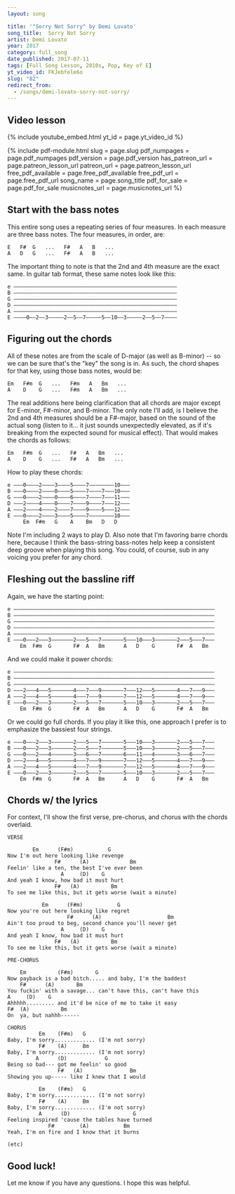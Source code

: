 ```yaml
---
layout: song

title: '"Sorry Not Sorry" by Demi Lovato'
song_title:  Sorry Not Sorry
artist: Demi Lovato
year: 2017
category: full_song
date_published: 2017-07-11
tags: [Full Song Lesson, 2010s, Pop, Key of E]
yt_video_id: FKJebfele6o
slug: "82"
redirect_from:
  - /songs/demi-lovato-sorry-not-sorry/
---
```


## Video lesson

{% include youtube_embed.html yt_id = page.yt_video_id %}




{% include pdf-module.html slug = page.slug pdf_numpages = page.pdf_numpages pdf_version = page.pdf_version has_patreon_url = page.patreon_lesson_url patreon_url = page.patreon_lesson_url free_pdf_available = page.free_pdf_available free_pdf_url = page.free_pdf_url song_name = page.song_title pdf_for_sale = page.pdf_for_sale musicnotes_url = page.musicnotes_url %}


## Start with the bass notes

This entire song uses a repeating series of four measures. In each measure are three bass notes. The four measures, in order, are:

    E   F#  G   ...   F#   A   B   ...
    A   D   G   ...   F#   A   B   ...

The important thing to note is that the 2nd and 4th measure are the exact same. In guitar tab format, these same notes look like this:

    e ––––––––––––––––––––––––––––––––––––––––––––––––––––
    B ––––––––––––––––––––––––––––––––––––––––––––––––––––
    G ––––––––––––––––––––––––––––––––––––––––––––––––––––
    D ––––––––––––––––––––––––––––––––––––––––––––––––––––
    A ––––––––––––––––––––––––––––––––––––––––––––––––––––
    E ––––0––2––3–––––2––5––7–––––5––10––3–––––2––5––7––––

## Figuring out the chords

All of these notes are from the scale of D-major (as well as B-minor) -- so we can be sure that's the "key" the song is in. As such, the chord shapes for that key, using those bass notes, would be:

    Em   F#m  G   ...   F#m   A   Bm   ...
    A    D    G   ...   F#m   A   Bm   ...

The real additions here being clarification that all chords are major except for E-minor, F#-minor, and B-minor. The only note I'll add, is I believe the 2nd and 4th measures should be a F#-major, based on the sound of the actual song (listen to it... it just sounds unexpectedly elevated, as if it's breaking from the expected sound for musical effect). That would makes the chords as follows:

    Em   F#m  G   ...   F#   A   Bm   ...
    A    D    G   ...   F#   A   Bm   ...

How to play these chords:

    e –––0––––2––––3––––5––––7––––––––10–––
    B –––0––––2––––0––––5––––7––––7–––10–––
    G –––0––––2––––0––––6––––7––––7–––11–––
    D –––2––––4––––0––––7––––9––––7–––12–––
    A –––2––––4––––2––––7––––9––––5–––12–––
    E –––0––––2––––3––––5––––7––––––––10–––
         Em  F#m   G    A    Bm   D   D

Note I'm including 2 ways to play D. Also note that I'm favoring barre chords here, because I think the bass-string bass-notes help keep a consistent deep groove when playing this song. You could, of course, sub in any voicing you prefer for any chord.

## Fleshing out the bassline riff

Again, we have the starting point:

    e ––––––––––––––––––––––––––––––––––––––––––––––––––––––––––––––––
    B ––––––––––––––––––––––––––––––––––––––––––––––––––––––––––––––––
    G ––––––––––––––––––––––––––––––––––––––––––––––––––––––––––––––––
    D ––––––––––––––––––––––––––––––––––––––––––––––––––––––––––––––––
    A ––––––––––––––––––––––––––––––––––––––––––––––––––––––––––––––––
    E –––0–––2–––3–––––––2–––5–––7–––––––5–––10–––3–––––––2–––5–––7–––
        Em  F#m  G       F#  A   Bm      A   D    G       F#  A   Bm

And we could make it power chords:

    e ––––––––––––––––––––––––––––––––––––––––––––––––––––––––––––––––
    B ––––––––––––––––––––––––––––––––––––––––––––––––––––––––––––––––
    G ––––––––––––––––––––––––––––––––––––––––––––––––––––––––––––––––
    D –––2–––4–––5–––––––4–––7–––9–––––––7–––12–––5–––––––4–––7–––9–––
    A –––2–––4–––5–––––––4–––7–––9–––––––7–––12–––5–––––––4–––7–––9–––
    E –––0–––2–––3–––––––2–––5–––7–––––––5–––10–––3–––––––2–––5–––7–––
        Em  F#m  G       F#  A   Bm      A   D    G       F#  A   Bm

Or we could go full chords. If you play it like this, one approach I prefer is to emphasize the bassiest four strings.

    e –––0–––2–––3–––––––2–––5–––7–––––––5–––10–––3–––––––2–––5–––7–––
    B –––0–––2–––3–––––––2–––5–––7–––––––5–––10–––3–––––––2–––5–––7–––
    G –––0–––2–––4–––––––3–––6–––7–––––––6–––11–––4–––––––3–––6–––7–––
    D –––2–––4–––5–––––––4–––7–––9–––––––7–––12–––5–––––––4–––7–––9–––
    A –––2–––4–––5–––––––4–––7–––9–––––––7–––12–––5–––––––4–––7–––9–––
    E –––0–––2–––3–––––––2–––5–––7–––––––5–––10–––3–––––––2–––5–––7–––
        Em  F#m  G       F#  A   Bm      A   D    G       F#  A   Bm

## Chords w/ the lyrics

For context, I'll show the first verse, pre-chorus, and chorus with the chords overlaid.

    VERSE

            Em      (F#m)           G
    Now I'm out here looking like revenge
                   F#      (A)             Bm
    Feelin' like a ten, the best I've ever been
                     A     (D)    G
    And yeah I know, how bad it must hurt
                   F#   (A)          Bm
    To see me like this, but it gets worse (wait a minute)

               Em      (F#m)           G
    Now you're out here looking like regret
                       F#      (A)                     Bm
    Ain't too proud to beg, second chance you'll never get
                     A     (D)    G
    And yeah I know, how bad it must hurt
                   F#   (A)          Bm
    To see me like this, but it gets worse (wait a minute)

    PRE-CHORUS

        Em          (F#m)       G
    Now payback is a bad bitch..... and baby, I'm the baddest
        F#      (A)       Bm
    You fuckin' with a savage... can't have this, can't have this
    A     (D)    G
    Ahhhhh......... and it'd be nice of me to take it easy
    F#  (A)          Bm
    On  ya, but nahhh------

    CHORUS
              Em    (F#m)   G
    Baby, I'm sorry............. (I'm not sorry)
              F#    (A)     Bm
    Baby, I'm sorry............. (I'm not sorry)
             A      (D)            G
    Being so bad--- got me feelin' so good
                    F#   (A)               Bm
    Showing you up----- like I knew that I would

              Em    (F#m)   G
    Baby, I'm sorry............. (I'm not sorry)
              F#    (A)     Bm
    Baby, I'm sorry............. (I'm not sorry)
              A      (D)                    G
    Feeling inspired 'cause the tables have turned
                 F#        (A)           Bm
    Yeah, I'm on fire and I know that it burns

    (etc)

## Good luck!

Let me know if you have any questions. I hope this was helpful.
